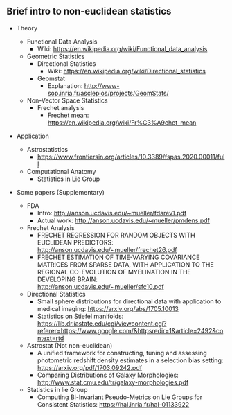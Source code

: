 ## Brief intro to non-euclidean statistics

* Theory
  * Functional Data Analysis
    * Wiki: https://en.wikipedia.org/wiki/Functional_data_analysis
  * Geometric Statistics
    * Directional Statistics
      * Wiki: https://en.wikipedia.org/wiki/Directional_statistics
    * Geomstat
      * Explanation: http://www-sop.inria.fr/asclepios/projects/GeomStats/
  * Non-Vector Space Statistics
    * Frechet analysis
      * Frechet mean: https://en.wikipedia.org/wiki/Fr%C3%A9chet_mean

* Application
  * Astrostatistics
    * https://www.frontiersin.org/articles/10.3389/fspas.2020.00011/full
  * Computational Anatomy
    * Statistics in Lie Group

* Some papers (Supplementary)
  * FDA
    * Intro: http://anson.ucdavis.edu/~mueller/fdarev1.pdf
    * Actual work: http://anson.ucdavis.edu/~mueller/pmdens.pdf
  * Frechet Analysis
    * FRECHET REGRESSION FOR RANDOM OBJECTS WITH EUCLIDEAN PREDICTORS: http://anson.ucdavis.edu/~mueller/frechet26.pdf
    * FRECHET ESTIMATION OF TIME-VARYING COVARIANCE MATRICES FROM SPARSE DATA, WITH APPLICATION TO THE REGIONAL CO-EVOLUTION OF MYELINATION IN THE DEVELOPING BRAIN: http://anson.ucdavis.edu/~mueller/sfc10.pdf
  * Directional Statistics
    * Small sphere distributions for directional data with application to medical imaging: https://arxiv.org/abs/1705.10013
    * Statistics on Stiefel manifolds: https://lib.dr.iastate.edu/cgi/viewcontent.cgi?referer=https://www.google.com/&httpsredir=1&article=2492&context=rtd
  * Astrostat (Not non-euclidean)
    * A unified framework for constructing, tuning and assessing photometric redshift density estimates in a selection bias setting: https://arxiv.org/pdf/1703.09242.pdf
    * Comparing Distributions of Galaxy Morphologies: http://www.stat.cmu.edu/tr/galaxy-morphologies.pdf
  * Statistics in lie Group
    * Computing Bi-Invariant Pseudo-Metrics on Lie Groups for Consistent Statistics: https://hal.inria.fr/hal-01133922
